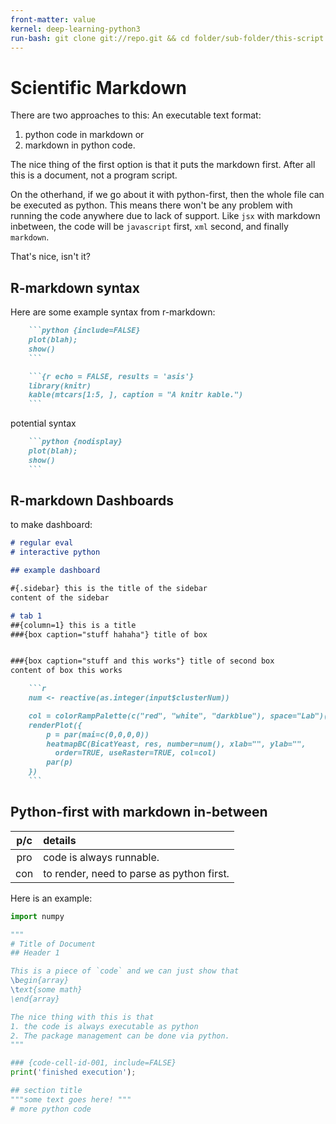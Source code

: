 ```yaml
---
front-matter: value
kernel: deep-learning-python3
run-bash: git clone git://repo.git && cd folder/sub-folder/this-script
---
```


# Scientific Markdown

There are two approaches to this: An executable text format:
1. python code in markdown
or
2. markdown in python code.

The nice thing of the first option is that it puts the markdown first. After all this is a document, not a program script.

On the otherhand, if we go about it with python-first, then the whole file can be executed as python. This means there won't be any problem with running the code anywhere due to lack of support. Like `jsx` with markdown inbetween, the code will be `javascript` first, `xml` second, and finally `markdown`.

That's nice, isn't it?

## R-markdown syntax

Here are some example syntax from r-markdown:
```markdown
    ```python {include=FALSE}
    plot(blah);
    show()
    ```
```

```markdown
    ```{r echo = FALSE, results = 'asis'}
    library(knitr)
    kable(mtcars[1:5, ], caption = "A knitr kable.")
    ```
```

potential syntax
```markdown
    ```python {nodisplay}
    plot(blah);
    show()
    ```
```

## R-markdown Dashboards

to make dashboard:

```markdown
# regular eval
# interactive python

## example dashboard

#{.sidebar} this is the title of the sidebar
content of the sidebar

# tab 1
##{column=1} this is a title
###{box caption="stuff hahaha"} title of box


###{box caption="stuff and this works"} title of second box
content of box this works

    ```r
    num <- reactive(as.integer(input$clusterNum))

    col = colorRampPalette(c("red", "white", "darkblue"), space="Lab")(10)
    renderPlot({
        p = par(mai=c(0,0,0,0))
        heatmapBC(BicatYeast, res, number=num(), xlab="", ylab="",
          order=TRUE, useRaster=TRUE, col=col)
        par(p)
    })
    ```
```

## Python-first with markdown in-between
 p/c  | details   |
:---: | :---
  pro | code is always runnable.
  con | to render, need to parse as python first.

Here is an example:
```python
import numpy

"""
# Title of Document
## Header 1

This is a piece of `code` and we can just show that
\begin{array}
\text{some math}
\end{array}

The nice thing with this is that
1. the code is always executable as python
2. The package management can be done via python.
"""

### {code-cell-id-001, include=FALSE}
print('finished execution');

## section title
"""some text goes here! """
# more python code

```
